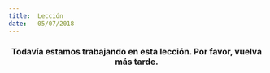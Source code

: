 ```yaml
---
title:  Lección
date:   05/07/2018
---
```


### <center>Todavía estamos trabajando en esta lección. Por favor, vuelva más tarde.</center>
